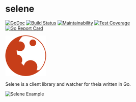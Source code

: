 # selene

[![GoDoc](https://godoc.org/github.com/theia-log/selene?status.svg)](https://godoc.org/github.com/theia-log/selene)
[![Build Status](https://travis-ci.org/theia-log/selene.svg?branch=master)](https://travis-ci.org/theia-log/selene)
[![Maintainability](https://api.codeclimate.com/v1/badges/fe8edef6266c5e8b3a5f/maintainability)](https://codeclimate.com/github/theia-log/selene/maintainability)
[![Test Coverage](https://api.codeclimate.com/v1/badges/fe8edef6266c5e8b3a5f/test_coverage)](https://codeclimate.com/github/theia-log/selene/test_coverage)
[![Go Report Card](https://goreportcard.com/badge/github.com/theia-log/selene)](https://goreportcard.com/report/github.com/theia-log/selene)

![selene logo](selene.png) 

Selene is a client library and watcher for theia written in Go.

![Selene Example](selene-example.gif)

